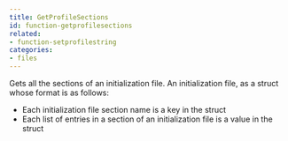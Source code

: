 ```yaml
---
title: GetProfileSections
id: function-getprofilesections
related:
- function-setprofilestring
categories:
- files
---
```


Gets all the sections of an initialization file.
An initialization file, as a struct whose format is as follows:

- Each initialization file section name is a key in the
  struct
- Each list of entries in a section of an initialization
  file is a value in the struct
